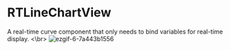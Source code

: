 # RTLineChartView
A real-time curve component that only needs to bind variables for real-time display.
<\br>
![ezgif-6-7a443b1556](https://github.com/GitHubWanglei/RTLineChartView/assets/16434720/6c72afe1-4cd0-448b-9b13-ed86dc8c16c0)
